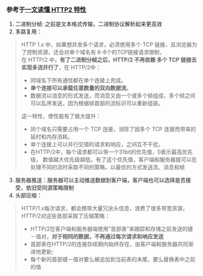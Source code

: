 ### 参考于[一文读懂 HTTP2 特性](https://zhuanlan.zhihu.com/p/26559480)
1. 二进制分帧: 之前是文本格式传输，二进制协议解析起来更高效
2. 多路复用： 
> HTTP 1.x 中，如果想并发多个请求，必须使用多个 TCP 链接，且浏览器为了控制资源，还会对单个域名有 6-8个的TCP链接请求限制，  
> 在 HTTP/2 中，<B>有了二进制分帧之后，HTTP/2 不再依赖 多个 TCP 链接去实现多流并行了</B>，在 HTTP/2中：
>+ 同域名下所有通信都在单个连接上完成。  
>+ <B>单个连接可以承载任意数量的双向数据流</B>。  
>+ 数据流以消息的形式发送，而消息又由一个或多个帧组成，多个帧之间可以乱序发送，因为根据帧首部的流标识可以重新组装。  
>   
> 这一特性，使性能有了极大提升：  
>+ 同个域名只需要占用一个 TCP 连接，消除了因多个 TCP 连接而带来的延时和内存消耗。
>+ 单个连接上可以并行交错的请求和响应，之间互不干扰。  
>+ 在HTTP/2中，每个请求都可以带一个31bit的优先值，0表示最高优先级， 数值越大优先级越低。有了这个优先值，客户端和服务器就可以在处理不同的流时采取不同的策略，以最优的方式发送流、消息和帧
3. 服务器推送：服务器可以主动推送数据到客户端，客户端也可以选择是否接受，依旧受同源策略限制
4. 头部压缩：
> HTTP/1.x每次请求，都会携带大量冗余头信息，浪费了很多带宽资源，HTTP/2对这些首部采取了压缩策略：  
>+ HTTP/2在客户端和服务器端使用“首部表”来跟踪和存储之前发送的键－值对，<B>对于相同的数据，不再通过每次请求和响应发送</B>  
>+ 首部表在HTTP/2的连接存续期内始终存在，由客户端和服务器共同渐进地更新;  
>+ 每个新的首部键－值对要么被追加到当前表的末尾，要么替换表中之前的值  
